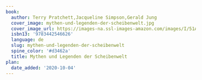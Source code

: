 ```yaml
---
book:
  author: Terry Pratchett,Jacqueline Simpson,Gerald Jung
  cover_image: mythen-und-legenden-der-scheibenwelt.jpg
  cover_image_url: https://images-na.ssl-images-amazon.com/images/I/51AOFdO8z7L._SX311_BO1,204,203,200_.jpg
  isbn13: '9783442546626'
  language: de
  slug: mythen-und-legenden-der-scheibenwelt
  spine_color: '#d3462a'
  title: Mythen und Legenden der Scheibenwelt
plan:
  date_added: '2020-10-04'
---
```

